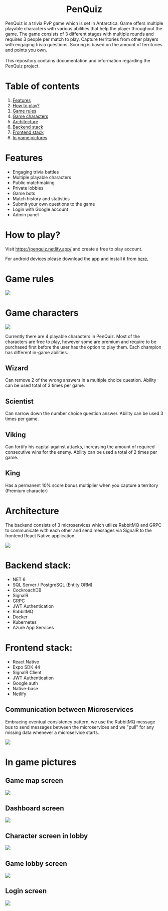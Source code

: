<h1 align="center"> PenQuiz </h1>
PenQuiz is a trivia PvP game which is set in Antarctica. Game offers multiple playable characters with various abilities that help the player throughout the game. The game consists of 3 different stages with multiple rounds and requires 3 people per match to play. Capture territories from other players with engaging trivia questions. Scoring is based on the amount of territories and points you own.
<br />
<br />
This repository contains documentation and information regarding the PenQuiz project.

# Table of contents
1. [Features](#features)
2. [How to play?](#production)
3. [Game rules](#gamerules)
4. [Game characters](#gamecharacters)
5. [Architecture](#architecture)
6. [Backend stack](#backendstack)
7. [Frontend stack](#frontendstack)
8. [In game pictures](#ingamepictures)

# Features <a name="features" />
- Engaging trivia battles
- Multiple playable characters
- Public matchmaking
- Private lobbies
- Game bots
- Match history and statistics
- Submit your own questions to the game
- Login with Google account
- Admin panel

# How to play? <a name="production" />
Visit https://penquiz.netlify.app/ and create a free to play account.

For android devices please download the app and install it from <a href="https://onedrive.live.com/download?cid=D25E3AABFBD442D5&resid=d25e3aabfbd442d5%2112006&authkey=AFUTx5Dgm91DciU">here.</a> 

# Game rules <a name="gamerules" />

<img src="https://i.imgur.com/SiB9DFV.png" />


# Game characters <a name="gamecharacters" />
<img src="https://i.imgur.com/wpWDyhZ.png" />

Currently there are 4 playable characters in PenQuiz. Most of the characters are free to play, however some are premium and require to be purchased first before the user has the option to play them. Each champion has different in-game abilities.

## Wizard
Can remove 2 of the wrong answers in a multiple choice question. Ability can be used total of 3 times per game.

## Scientist
Can narrow down the number choice question answer. Ability can be used 3 times per game.

## Viking
Can fortify his capital against attacks, increasing the amount of required consecutive wins for the enemy. Ability can be used a total of 2 times per game.

## King
Has a permanent 10% score bonus multiplier when you capture a territory (Premium character)


# Architecture <a name="architecture" />
The backend consists of 3 microservices which utilize RabbitMQ and GRPC to communicate with each other and send messages via SignalR to the frontend React Native application.

<img src="https://i.imgur.com/kaaqNMW.png" />

# Backend stack: <a name="backendstack" />
* NET 6
* SQL Server / PostgreSQL (Entity ORM)
* CockroachDB
* SignalR
* GRPC
* JWT Authentication
* RabbitMQ
* Docker
* Kubernetes
* Azure App Services

# Frontend stack: <a name="frontendstack" />
* React Native
* Expo SDK 44
* SignalR Client
* JWT Authentication
* Google auth
* Native-base
* Netlify

## Communication between Microservices <a name="microservicescommunication" />
Embracing eventual consistency pattern, we use the RabbitMQ message bus to send messages between the microservices and we "pull" for any missing data whenever a microservice starts.

<img src="https://i.imgur.com/kO8WVuO.png" />

# In game pictures <a name="ingamepictures" />

## Game map screen
<img src="https://i.imgur.com/fJgJbfM.png" />

## Dashboard screen
<img src="https://i.imgur.com/iwqTmW2.png" />

## Character screen in lobby
<img src="https://i.imgur.com/Y2jUmr1.png" />

## Game lobby screen
<img src="https://i.imgur.com/GjURWu3.png" />

## Login screen
<img src="https://i.imgur.com/u8NRHgS.png" />

